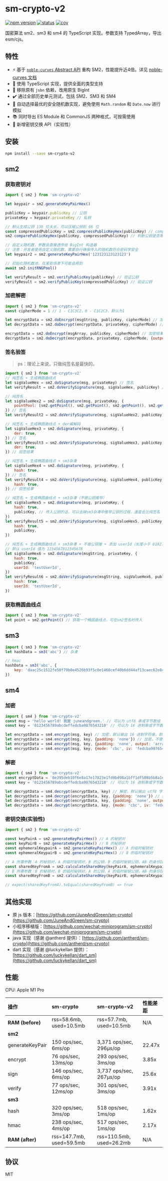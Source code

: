 # sm-crypto-v2

[![npm version](https://badge.fury.io/js/sm-crypto-v2.svg)](https://www.npmjs.com/package/sm-crypto-v2)
[![status](https://img.shields.io/github/actions/workflow/status/cubelrti/sm-crypto-v2/test.yml?branch=master)](https://github.com/cubelrti/sm-crypto-v2/actions)
[![cov](https://cubelrti.github.io/sm-crypto-v2/badges/coverage.svg)](https://github.com/cubelrti/sm-crypto-v2/actions)

国密算法 sm2、sm3 和 sm4 的 TypeScript 实现。参数支持 TypedArray，导出 esm/cjs。

## 特性

- ⚡ 基于 [`noble-curves` Abstract API](https://github.com/paulmillr/noble-curves#abstract-api) 重构 SM2，性能提升近4倍。详见 [noble-curves 文档](https://paulmillr.com/posts/noble-secp256k1-fast-ecc/) 
- 📘 使用 TypeScript 实现，提供全面的类型支持
- 🔄 移除原有 `jsbn` 依赖，改用原生 BigInt
- ✔️ 通过全部历史单元测试，包括 SM2、SM3 和 SM4
- 🎲 自动选择最优的安全随机数实现，避免使用 `Math.random` 和 `Date.now` 进行模拟
- 📚 同时导出 ES Module 和 CommonJS 两种格式，可按需使用
- 🔑 新增密钥交换 API（实验性）

## 安装

```bash
npm install --save sm-crypto-v2
```

## sm2

### 获取密钥对

```js
import { sm2 } from 'sm-crypto-v2'

let keypair = sm2.generateKeyPairHex()

publicKey = keypair.publicKey // 公钥
privateKey = keypair.privateKey // 私钥

// 默认生成公钥 130 位太长，可以压缩公钥到 66 位
const compressedPublicKey = sm2.compressPublicKeyHex(publicKey) // compressedPublicKey 和 publicKey 等价
sm2.comparePublicKeyHex(publicKey, compressedPublicKey) // 判断公钥是否等价

// 自定义随机数，参数会直接透传给 BigInt 构造器
// 注意：开发者使用自定义随机数，需要自行确保传入的随机数符合密码学安全
let keypair2 = sm2.generateKeyPairHex('123123123123123')

// 初始化随机数池，在某些场景下可能会用到
await sm2.initRNGPool()

let verifyResult = sm2.verifyPublicKey(publicKey) // 验证公钥
verifyResult = sm2.verifyPublicKey(compressedPublicKey) // 验证公钥
```

### 加密解密

```js
import { sm2 } from 'sm-crypto-v2'
const cipherMode = 1 // 1 - C1C3C2，0 - C1C2C3，默认为1

let encryptData = sm2.doEncrypt(msgString, publicKey, cipherMode) // 加密结果
let decryptData = sm2.doDecrypt(encryptData, privateKey, cipherMode) // 解密结果

encryptData = sm2.doEncrypt(msgArray, publicKey, cipherMode) // 加密结果，输入数组
decryptData = sm2.doDecrypt(encryptData, privateKey, cipherMode, {output: 'array'}) // 解密结果，输出数组
```

### 签名验签

> ps：理论上来说，只做纯签名是最快的。

```js
import { sm2 } from 'sm-crypto-v2'
// 纯签名 + 生成椭圆曲线点
let sigValueHex = sm2.doSignature(msg, privateKey) // 签名
let verifyResult = sm2.doVerifySignature(msg, sigValueHex, publicKey) // 验签结果

// 纯签名
let sigValueHex2 = sm2.doSignature(msg, privateKey, {
    pointPool: [sm2.getPoint(), sm2.getPoint(), sm2.getPoint(), sm2.getPoint()], // 传入事先已生成好的椭圆曲线点，可加快签名速度
}) // 签名
let verifyResult2 = sm2.doVerifySignature(msg, sigValueHex2, publicKey) // 验签结果

// 纯签名 + 生成椭圆曲线点 + der编解码
let sigValueHex3 = sm2.doSignature(msg, privateKey, {
    der: true,
}) // 签名
let verifyResult3 = sm2.doVerifySignature(msg, sigValueHex3, publicKey, {
    der: true,
}) // 验签结果

// 纯签名 + 生成椭圆曲线点 + sm3杂凑
let sigValueHex4 = sm2.doSignature(msg, privateKey, {
    hash: true,
}) // 签名
let verifyResult4 = sm2.doVerifySignature(msg, sigValueHex4, publicKey, {
    hash: true,
}) // 验签结果

// 纯签名 + 生成椭圆曲线点 + sm3杂凑（不做公钥推导）
let sigValueHex5 = sm2.doSignature(msg, privateKey, {
    hash: true,
    publicKey, // 传入公钥的话，可以去掉sm3杂凑中推导公钥的过程，速度会比纯签名 + 生成椭圆曲线点 + sm3杂凑快
})
let verifyResult5 = sm2.doVerifySignature(msg, sigValueHex5, publicKey, {
    hash: true,
    publicKey,
})

// 纯签名 + 生成椭圆曲线点 + sm3杂凑 + 不做公钥推 + 添加 userId（长度小于 8192）
// 默认 userId 值为 1234567812345678
let sigValueHex6 = sm2.doSignature(msgString, privateKey, {
    hash: true,
    publicKey,
    userId: 'testUserId',
})
let verifyResult6 = sm2.doVerifySignature(msgString, sigValueHex6, publicKey, {
    hash: true,
    userId: 'testUserId',
})
```

### 获取椭圆曲线点

```js
import { sm2 } from 'sm-crypto-v2'
let point = sm2.getPoint() // 获取一个椭圆曲线点，可在sm2签名时传入
```

## sm3

```js
import { sm3 } from 'sm-crypto-v2'
let hashData = sm3('abc') // 杂凑

// hmac
hashData = sm3('abc', {
    key: 'daac25c1512fe50f79b0e4526b93f5c0e1460cef40b6dd44af13caec62e8c60e0d885f3c6d6fb51e530889e6fd4ac743a6d332e68a0f2a3923f42585dceb93e9', // 要求为 16 进制串或字节数组
})
```

## sm4

### 加密

```js
import { sm4 } from 'sm-crypto-v2'
const msg = 'hello world! 我是 juneandgreen.' // 可以为 utf8 串或字节数组
const key = '0123456789abcdeffedcba9876543210' // 可以为 16 进制串或字节数组，要求为 128 比特

let encryptData = sm4.encrypt(msg, key) // 加密，默认输出 16 进制字符串，默认使用 pkcs#7 填充（传 pkcs#5 也会走 pkcs#7 填充）
let encryptData = sm4.encrypt(msg, key, {padding: 'none'}) // 加密，不使用 padding
let encryptData = sm4.encrypt(msg, key, {padding: 'none', output: 'array'}) // 加密，不使用 padding，输出为字节数组
let encryptData = sm4.encrypt(msg, key, {mode: 'cbc', iv: 'fedcba98765432100123456789abcdef'}) // 加密，cbc 模式
```

### 解密

```js
import { sm4 } from 'sm-crypto-v2'
const encryptData = '0e395deb10f6e8a17e17823e1fd9bd98a1bff1df508b5b8a1efb79ec633d1bb129432ac1b74972dbe97bab04f024e89c' // 可以为 16 进制串或字节数组
const key = '0123456789abcdeffedcba9876543210' // 可以为 16 进制串或字节数组，要求为 128 比特

let decryptData = sm4.decrypt(encryptData, key) // 解密，默认输出 utf8 字符串，默认使用 pkcs#7 填充（传 pkcs#5 也会走 pkcs#7 填充）
let decryptData = sm4.decrypt(encryptData, key, {padding: 'none'}) // 解密，不使用 padding
let decryptData = sm4.decrypt(encryptData, key, {padding: 'none', output: 'array'}) // 解密，不使用 padding，输出为字节数组
let decryptData = sm4.decrypt(encryptData, key, {mode: 'cbc', iv: 'fedcba98765432100123456789abcdef'}) // 解密，cbc 模式
```

### 密钥交换(实验性)

```js
import { sm2 } from 'sm-crypto-v2'

const keyPairA = sm2.generateKeyPairHex() // A 的秘钥对
const keyPairB = sm2.generateKeyPairHex() // B 的秘钥对
const ephemeralKeypairA = sm2.generateKeyPairHex() // A 的临时秘钥对
const ephemeralKeypairB = sm2.generateKeyPairHex() // B 的临时秘钥对

// A 所需参数：A 的秘钥对，A 的临时秘钥对，B 的公钥，B 的临时秘钥公钥，AB 的身份ID，长度
const sharedKeyFromA = sm2.calculateSharedKey(keyPairA, ephemeralKeypairA, keyPairB.publicKey, ephemeralKeypairB.publicKey, 'alice@yahoo.com', 'bob@yahoo.com', 233)
// B 所需参数：B 的秘钥对，B 的临时秘钥对，A 的公钥，A 的临时秘钥公钥，AB 的身份ID，长度
const sharedKeyFromB = sm2.calculateSharedKey(keyPairB, ephemeralKeypairB, keyPairA.publicKey, ephemeralKeypairA.publicKey, 'alice@yahoo.com', 'bob@yahoo.com', 233)

// expect(sharedKeyFromA).toEqual(sharedKeyFromB) => true
```

## 其他实现

* 原 js 版本：[https://github.com/JuneAndGreen/sm-crypto](https://github.com/JuneAndGreen/sm-crypto)
* 小程序移植版：[https://github.com/wechat-miniprogram/sm-crypto](https://github.com/wechat-miniprogram/sm-crypto)
* java 实现（感谢 @antherd 提供）：[https://github.com/antherd/sm-crypto](https://github.com/antherd/sm-crypto)
* dart 实现（感谢 @luckykellan 提供）：[https://github.com/luckykellan/dart_sm](https://github.com/luckykellan/dart_sm)

## 性能

CPU: Apple M1 Pro

| 操作          | sm-crypto            | sm-crypto-v2         | 性能差距         |
|:-------------------|:---------------------|:---------------------|:---------------------|
| **RAM (before)**   | rss=58.6mb, used=10.5mb | rss=57.7mb, used=10.5mb | N/A                  |
| **sm2**            |                      |                      |                      |
| generateKeyPair    | 150 ops/sec, 6ms/op  | 3,371 ops/sec, 296μs/op | 22.47x               |
| encrypt            | 76 ops/sec, 13ms/op  | 293 ops/sec, 3ms/op   | 3.85x                |
| sign               | 146 ops/sec, 6ms/op  | 3,737 ops/sec, 267μs/op | 25.6x                |
| verify             | 77 ops/sec, 12ms/op  | 301 ops/sec, 3ms/op   | 3.91x                |
| **sm3**            |                      |                      |                      |
| hash               | 320 ops/sec, 3ms/op  | 518 ops/sec, 1ms/op   | 1.62x                |
| hmac               | 238 ops/sec, 4ms/op  | 517 ops/sec, 1ms/op   | 2.17x                |
| **RAM (after)**    | rss=147.7mb, used=59.5mb | rss=110.5mb, used=26.2mb | N/A                  |

## 协议

MIT
